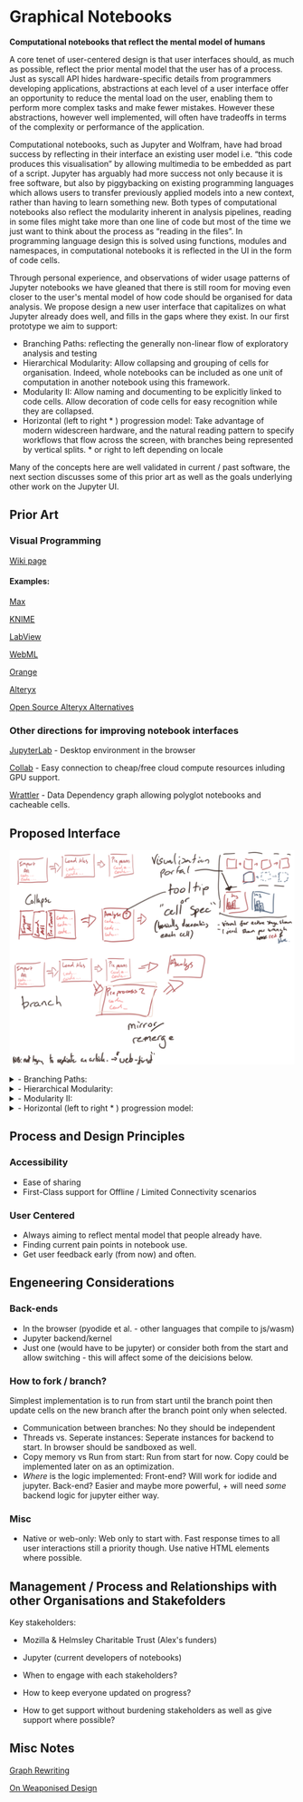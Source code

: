 ﻿# Graphical Notebooks
**Computational notebooks that reflect the mental model of humans**  

A core tenet of user-centered design is that user interfaces should, as much as possible, reflect the prior mental model that the user has of a process. Just as syscall API hides hardware-specific details from programmers developing applications, abstractions at each level of a user interface offer an opportunity to reduce the mental load on the user, enabling them to perform more complex tasks and make fewer mistakes. However these abstractions, however well implemented, will often have tradeoffs in terms of the complexity or performance of the application.

Computational notebooks, such as Jupyter and Wolfram, have had broad success by reflecting in their interface an existing user model i.e. “this code produces this visualisation” by allowing multimedia to be embedded as part of a script. Jupyter has arguably had more success not only because it is free software, but also by piggybacking on existing programming languages which allows users to transfer previously applied models into a new context, rather than having to learn something new. Both types of computational notebooks also reflect the modularity inherent in analysis pipelines, reading in some files might take more than one line of code but most of the time we just want to think about the process as “reading in the files”. In programming language design this is solved using functions, modules and namespaces, in computational notebooks it is reflected in the UI in the form of code cells.

Through personal experience, and observations of wider usage patterns of Jupyter notebooks we have gleaned that there is still room for moving even closer to the user's mental model of how code should be organised for data analysis. We propose design a new user interface that capitalizes on what Jupyter already does well, and fills in the gaps where they exist. In our first prototype we aim to support:
- Branching Paths: reflecting the generally non-linear flow of exploratory analysis and testing
- Hierarchical Modularity: Allow collapsing and grouping of cells for organisation. Indeed, whole notebooks can be included as one unit of computation in another notebook using this framework.
- Modularity II: Allow naming and documenting to be explicitly linked to code cells. Allow decoration of code cells for easy recognition while they are collapsed.
- Horizontal (left to right * ) progression model: Take advantage of modern widescreen hardware, and the natural reading pattern to specify workflows that flow across the screen, with branches being represented by vertical splits. * or right to left depending on locale

Many of the concepts here are well validated in current / past software, the next section discusses some of this prior art as well as the goals underlying other work on the Jupyter UI.

## Prior Art
### Visual Programming
[Wiki page](https://en.wikipedia.org/wiki/Visual_programming_language)


#### Examples:
[Max](https://en.wikipedia.org/wiki/Max_(software))

[KNIME](https://en.wikipedia.org/wiki/KNIME)

[LabView](https://en.wikipedia.org/wiki/LabVIEW)

[WebML](https://en.wikipedia.org/wiki/WebML)

[Orange](https://en.wikipedia.org/wiki/Orange_(software))

[Alteryx](https://pages.alteryx.com/Alteryx-Overview-Demo-ty.html?aliId=230367714)

[Open Source Alteryx Alternatives](https://www.reddit.com/r/Alteryx/comments/5tvp5i/opensource_alteryx_alternative/)


### Other directions for improving notebook interfaces
[JupyterLab](https://www.google.com/search?client=ubuntu&channel=fs&q=jupyterlab&ie=utf-8&oe=utf-8) - Desktop environment in the browser

[Collab](https://colab.research.google.com/) - Easy connection to cheap/free cloud compute resources inluding GPU support.

[Wrattler](https://www.usenix.org/system/files/conference/tapp2018/tapp2018-paper-petricek.pdf) - Data Dependency graph allowing polyglot notebooks and cacheable cells.

## Proposed Interface
![Sketch](design/ideas1.png)
<details><summary>- Branching Paths:</summary>
reflecting the generally non-linear flow of exploratory analysis and testing
</details>

<details><summary>- Hierarchical Modularity:</summary>
Allow collapsing and grouping of cells for organisation. Indeed, whole notebooks can be included as one unit of computation in another notebook using this framework.
</details>
<details><summary>- Modularity II:</summary>
Allow naming and documenting to be explicitly linked to code cells. Allow decoration of code cells for easy recognition while they are collapsed.
</details>
<details><summary>- Horizontal (left to right * ) progression model:</summary>
Take advantage of modern widescreen hardware, and the natural reading pattern to specify workflows that flow across the screen, with branches being represented by vertical splits. * or right to left depending on locale
</details>

## Process and Design Principles
### Accessibility
- Ease of sharing
- First-Class support for Offline / Limited Connectivity scenarios

### User Centered
- Always aiming to reflect mental model that people already have.
- Finding current pain points in notebook use.
- Get user feedback early (from now) and often.


## Engeneering Considerations
### Back-ends
- In the browser (pyodide et al. - other languages that compile to js/wasm)
- Jupyter backend/kernel 
- Just one (would have to be jupyter) or consider both from the start and allow switching - this will affect some of the deicisions below.

### How to fork / branch?
Simplest implementation is to run from start until the branch point then update cells on the new branch after the branch point only when selected.
- Communication between branches: No they should be independent
- Threads vs. Seperate instances: Seperate instances for backend to start. In browser should be sandboxed as well.
- Copy memory vs Run from start: Run from start for now. Copy could be implemented later on as an optimization.
- *Where* is the logic implemented: Front-end? Will work for iodide and jupyter. Back-end? Easier and maybe more powerful, + will need *some* backend logic for jupyter either way.

### Misc
- Native or web-only: Web only to start with. Fast response times to all user interactions still a priority though. Use native HTML elements where possible.

## Management / Process and Relationships with other Organisations and Stakefolders
Key stakeholders:
- Mozilla & Helmsley Charitable Trust (Alex's funders)
- Jupyter (current developers of notebooks)

- When to engage with each stakeholders?
- How to keep everyone updated on progress?
- How to get support without burdening stakeholders as well as give support where possible?

## Misc Notes
[Graph Rewriting](https://en.wikipedia.org/wiki/Graph_rewriting)

[On Weaponised Design](https://ourdataourselves.tacticaltech.org/posts/30-on-weaponised-design/)
